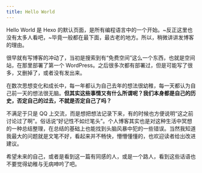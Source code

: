 ```yaml
---
title: Hello World
---
```


Hello World 是 Hexo 的默认页面，是所有编程语言中的一个开始。~反正这里也没有太多人看吧，~毕竟一般都在最下面，最古老的地方。所以，稍微讲讲发博客的理由。

很早就有写博客的冲动了，当初是搜索到有“免费空间”这么一个东西，也就是空间站，在那里部署了第一个 WordPress。之后很多次都有部署过，但是可能写了很多，又删掉了，或者没有发出来。

在数次思想变化和成长中，每一年都认为自己去年的想法很幼稚，每一天都认为自己前一天的想法很无脑。**但其实这些事情又有什么所谓呢？我们本身都是自己的历史，否定自己的过去，不就是否定自己了吗？**

不满足于只是 QQ 上交流，而是想把想法记录下来，有的时候也方便说明“这之前讨论过了啊”。俗话说“好记性不如烂笔头”。个人博客其实也是对这种生活中冥想的一种总结整理，在总结的基础上也能找到头脑风暴中犯的一些错误。当然我知道我最大的问题就是文笔不好，看起来并不畅快，懵懵懂懂的，也欢迎读者给出改进建议。

希望未来的自己，或者是看到这一篇有同感的人，或是一个路人，看到这些话语也不要觉得幼稚与无病呻吟了吧。
